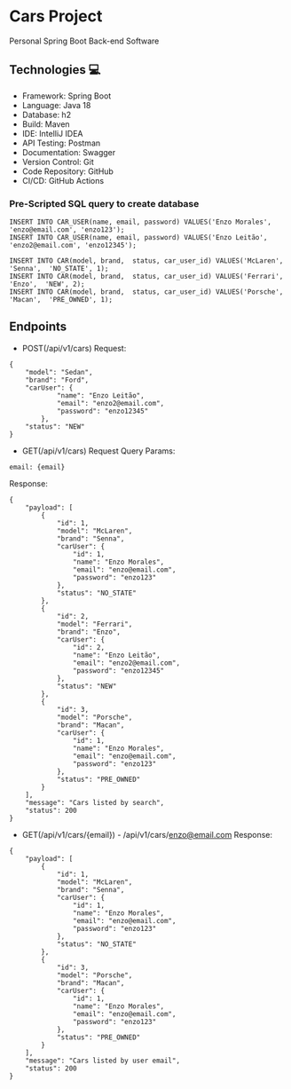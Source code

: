 # Cars Project
Personal Spring Boot Back-end Software

## Technologies :computer:
- Framework: Spring Boot
- Language: Java 18
- Database: h2
- Build: Maven
- IDE: IntelliJ IDEA
- API Testing: Postman
- Documentation: Swagger
- Version Control: Git
- Code Repository: GitHub
- CI/CD: GitHub Actions

### Pre-Scripted SQL query to create database
```
INSERT INTO CAR_USER(name, email, password) VALUES('Enzo Morales', 'enzo@email.com', 'enzo123');
INSERT INTO CAR_USER(name, email, password) VALUES('Enzo Leitão', 'enzo2@email.com', 'enzo12345');

INSERT INTO CAR(model, brand,  status, car_user_id) VALUES('McLaren', 'Senna',  'NO_STATE', 1);
INSERT INTO CAR(model, brand,  status, car_user_id) VALUES('Ferrari', 'Enzo',  'NEW', 2);
INSERT INTO CAR(model, brand,  status, car_user_id) VALUES('Porsche', 'Macan',  'PRE_OWNED', 1);
```

## Endpoints
- POST(/api/v1/cars)
Request:
```
{
    "model": "Sedan",
    "brand": "Ford",
    "carUser": {
            "name": "Enzo Leitão",
            "email": "enzo2@email.com",
            "password": "enzo12345"
        },
    "status": "NEW"
}
```


- GET(/api/v1/cars)
Request Query Params:
```
email: {email}
```

Response:
```
{
    "payload": [
        {
            "id": 1,
            "model": "McLaren",
            "brand": "Senna",
            "carUser": {
                "id": 1,
                "name": "Enzo Morales",
                "email": "enzo@email.com",
                "password": "enzo123"
            },
            "status": "NO_STATE"
        },
        {
            "id": 2,
            "model": "Ferrari",
            "brand": "Enzo",
            "carUser": {
                "id": 2,
                "name": "Enzo Leitão",
                "email": "enzo2@email.com",
                "password": "enzo12345"
            },
            "status": "NEW"
        },
        {
            "id": 3,
            "model": "Porsche",
            "brand": "Macan",
            "carUser": {
                "id": 1,
                "name": "Enzo Morales",
                "email": "enzo@email.com",
                "password": "enzo123"
            },
            "status": "PRE_OWNED"
        }
    ],
    "message": "Cars listed by search",
    "status": 200
}
```


- GET(/api/v1/cars/{email}) - /api/v1/cars/enzo@email.com
Response:
```
{
    "payload": [
        {
            "id": 1,
            "model": "McLaren",
            "brand": "Senna",
            "carUser": {
                "id": 1,
                "name": "Enzo Morales",
                "email": "enzo@email.com",
                "password": "enzo123"
            },
            "status": "NO_STATE"
        },
        {
            "id": 3,
            "model": "Porsche",
            "brand": "Macan",
            "carUser": {
                "id": 1,
                "name": "Enzo Morales",
                "email": "enzo@email.com",
                "password": "enzo123"
            },
            "status": "PRE_OWNED"
        }
    ],
    "message": "Cars listed by user email",
    "status": 200
}
```
